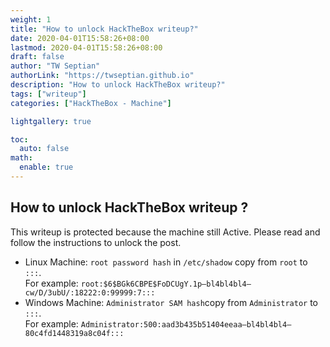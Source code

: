 ```yaml
---
weight: 1
title: "How to unlock HackTheBox writeup?"
date: 2020-04-01T15:58:26+08:00
lastmod: 2020-04-01T15:58:26+08:00
draft: false
author: "TW Septian"
authorLink: "https://twseptian.github.io"
description: "How to unlock HackTheBox writeup?"
tags: ["writeup"]
categories: ["HackTheBox - Machine"]

lightgallery: true

toc:
  auto: false
math:
  enable: true
---
```


## How to unlock HackTheBox writeup ?
This writeup is protected because the machine still Active. Please read and follow the instructions to unlock the post.

- Linux Machine: `root password hash` in `/etc/shadow` copy from `root` to `:::`.<br>
For example: `root:$6$BGk6CBPE$FoDCUgY.1p—bl4bl4bl4—cw/D/3ubU/:18222:0:99999:7:::`
- Windows Machine: `Administrator SAM hash`copy from `Administrator` to `:::`.<br>
For example: `Administrator:500:aad3b435b51404eeaa—bl4bl4bl4—80c4fd1448319a8c04f:::`